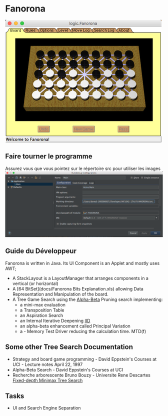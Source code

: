# Fanorona

![alt tag](docs/Fanorona.png)

## Faire tourner le programme

Assurez vous que vous pointez sur le répertoire src pour utiliser les images
![alt tag](docs/Run-Acme.Main.png)

## Guide du Développeur

Fanorona is written in Java. Its UI Component is an Applet and mostly uses AWT;
- A StackLayout is a LayoutManager that arranges components in a vertical (or horizontal)  
- A [64 BitSet](docs/Fanorona Bits Explanation.xls) allowing Data Representation and Manipulation of the board. 
- A Tree Game Search using the [Alpha-Beta](https://chessprogramming.wikispaces.com/Alpha-Beta) Pruning search implementing: 
    * a mini-max evaluation
    * a Transposition Table
    * an Aspiration Search
    * an Internal Iterative Deepening [IID](https://chessprogramming.wikispaces.com/Internal+Iterative+Deepening)
    * an alpha-beta enhancement called Principal Variation
    * a - Memory Test Driver reducing the calculation time. MTD(f)    

## Some other Tree Search Documentation


* Strategy and board game programming  - David Eppstein's Courses at UCI - Lecture notes April 22, 1997  
* Alpha-Beta Search  - David Eppstein's Courses at UCI  
* Recherche arborescente Bruno Bouzy - Universite Rene Descartes  
[Fixed-depth Minimax Tree Search](http://www.math-info.univ-paris5.fr/~bouzy/Doc/AA2/Minimax-AlfaBeta-Bouzy.pdf)


## Tasks

- UI and Search Engine Separation



